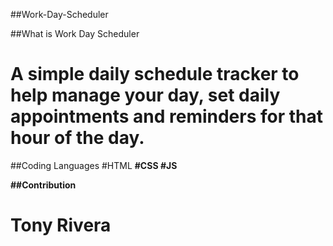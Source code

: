 ##Work-Day-Scheduler

##What is Work Day Scheduler
# A simple daily schedule tracker to help manage your day, set daily appointments and reminders for that hour of the day. 

##Coding Languages
#HTML <b />
#CSS <b />
#JS <b />

##Contribution
# Tony Rivera 
